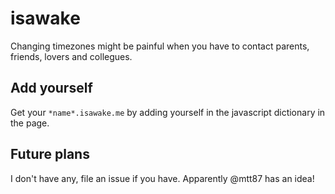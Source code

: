 # isawake
Changing timezones might be painful when you have to contact parents, friends, lovers and collegues.

## Add yourself
Get your `*name*.isawake.me` by adding yourself in the javascript dictionary in the page.

## Future plans
I don't have any, file an issue if you have.
Apparently @mtt87 has an idea!
